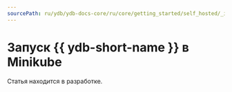 ```yaml
---
sourcePath: ru/ydb/ydb-docs-core/ru/core/getting_started/self_hosted/_includes/ydb_minikube.md
---
```

# Запуск {{ ydb-short-name }} в Minikube

Статья находится в разработке.